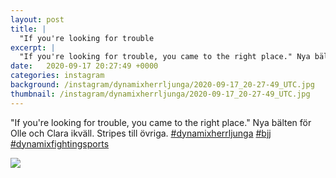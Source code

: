 ```yaml
---
layout: post
title: |
  "If you're looking for trouble
excerpt: |
  "If you're looking for trouble, you came to the right place." Nya bälten för Olle och Clara ikväll. Stripes till övriga.   
date:   2020-09-17 20:27:49 +0000
categories: instagram
background: /instagram/dynamixherrljunga/2020-09-17_20-27-49_UTC.jpg
thumbnail: /instagram/dynamixherrljunga/2020-09-17_20-27-49_UTC.jpg
---
```

"If you're looking for trouble, you came to the right place." Nya bälten för Olle och Clara ikväll. Stripes till övriga. [#dynamixherrljunga](https://www.instagram.com/explore/tags/dynamixherrljunga/) [#bjj](https://www.instagram.com/explore/tags/bjj/) [#dynamixfightingsports](https://www.instagram.com/explore/tags/dynamixfightingsports/)



<img src='/www-dynamix-herrljunga/instagram/dynamixherrljunga/2020-09-17_20-27-49_UTC.jpg' class='img-fluid' />
